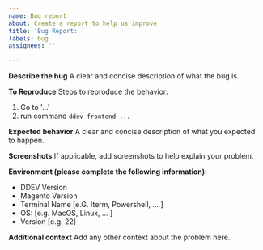 ```yaml
---
name: Bug report
about: Create a report to help us improve
title: 'Bug Report: '
labels: bug
assignees: ''

---
```


**Describe the bug**
A clear and concise description of what the bug is.

**To Reproduce**
Steps to reproduce the behavior:
1. Go to '...'
2. run command `ddev frontend ...`

**Expected behavior**
A clear and concise description of what you expected to happen.

**Screenshots**
If applicable, add screenshots to help explain your problem.

**Environment (please complete the following information):**
 - DDEV Version
 - Magento Version
- Terminal Name [e.G. Iterm, Powershell, ... ]
 - OS: [e.g. MacOS, Linux, ... ]
 - Version [e.g. 22]

**Additional context**
Add any other context about the problem here.
